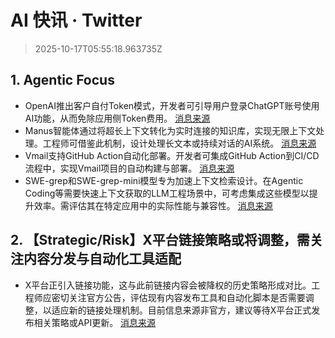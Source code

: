 # AI 快讯 · Twitter

> 2025-10-17T05:55:18.963735Z

## 1. Agentic Focus

- OpenAI推出客户自付Token模式，开发者可引导用户登录ChatGPT账号使用AI功能，从而免除应用侧Token费用。 [消息来源](https://x.com/dotey/status/1978947127943348444)
- Manus智能体通过将超长上下文转化为实时连接的知识库，实现无限上下文处理。工程师可借鉴此机制，设计处理长文本或持续对话的AI系统。 [消息来源](https://x.com/dontbesilent12/status/1979051748342816900)
- Vmail支持GitHub Action自动化部署。开发者可集成GitHub Action到CI/CD流程中，实现Vmail项目的自动构建与部署。 [消息来源](https://x.com/geekbb/status/1978996302584152283)
- SWE-grep和SWE-grep-mini模型专为加速上下文检索设计。在Agentic Coding等需要快速上下文获取的LLM工程场景中，可考虑集成这些模型以提升效率。需评估其在特定应用中的实际性能与兼容性。 [消息来源](https://x.com/testingcatalog/status/1978942607729348738)

## 2. 【Strategic/Risk】X平台链接策略或将调整，需关注内容分发与自动化工具适配

- X平台正引入链接功能，这与此前链接内容会被降权的历史策略形成对比。工程师应密切关注官方公告，评估现有内容发布工具和自动化脚本是否需要调整，以适应新的链接处理机制。目前信息来源非官方，建议等待X平台正式发布相关策略或API更新。 [消息来源](https://x.com/robj3d3/status/1978976993807884328)
